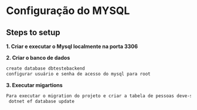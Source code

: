 # Configuração do MYSQL


## Steps to setup

**1. Criar e executar o Mysql localmente na porta 3306**

**2. Criar o banco de dados**
```bash
create database dbtestebackend
configurar usuário e senha de acesso do mysql para root
```

**3. Executar migartions**
```bash
Para executar o migration do projeto e criar a tabela de pessoas deve-se acessar a pasta Api.Data e executar o comando:
 dotnet ef database update 
```
